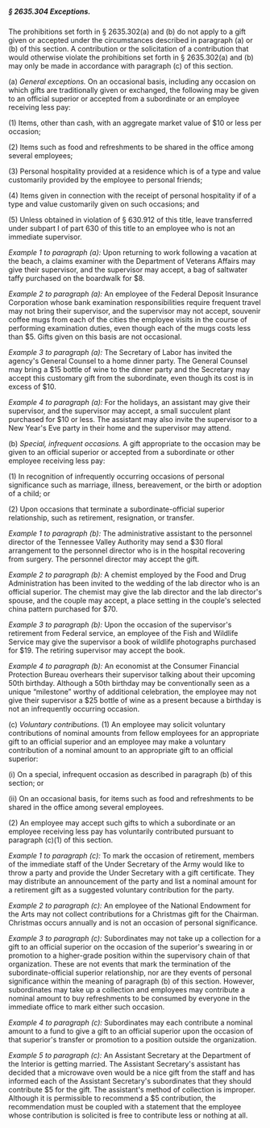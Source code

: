 ##### § 2635.304 Exceptions. #####

The prohibitions set forth in § 2635.302(a) and (b) do not apply to a gift given or accepted under the circumstances described in paragraph (a) or (b) of this section. A contribution or the solicitation of a contribution that would otherwise violate the prohibitions set forth in § 2635.302(a) and (b) may only be made in accordance with paragraph (c) of this section.

(a) *General exceptions.* On an occasional basis, including any occasion on which gifts are traditionally given or exchanged, the following may be given to an official superior or accepted from a subordinate or an employee receiving less pay:

(1) Items, other than cash, with an aggregate market value of $10 or less per occasion;

(2) Items such as food and refreshments to be shared in the office among several employees;

(3) Personal hospitality provided at a residence which is of a type and value customarily provided by the employee to personal friends;

(4) Items given in connection with the receipt of personal hospitality if of a type and value customarily given on such occasions; and

(5) Unless obtained in violation of § 630.912 of this title, leave transferred under subpart I of part 630 of this title to an employee who is not an immediate supervisor.

*Example 1 to paragraph (a):* Upon returning to work following a vacation at the beach, a claims examiner with the Department of Veterans Affairs may give their supervisor, and the supervisor may accept, a bag of saltwater taffy purchased on the boardwalk for $8.

*Example 2 to paragraph (a):* An employee of the Federal Deposit Insurance Corporation whose bank examination responsibilities require frequent travel may not bring their supervisor, and the supervisor may not accept, souvenir coffee mugs from each of the cities the employee visits in the course of performing examination duties, even though each of the mugs costs less than $5. Gifts given on this basis are not occasional.

*Example 3 to paragraph (a):* The Secretary of Labor has invited the agency's General Counsel to a home dinner party. The General Counsel may bring a $15 bottle of wine to the dinner party and the Secretary may accept this customary gift from the subordinate, even though its cost is in excess of $10.

*Example 4 to paragraph (a):* For the holidays, an assistant may give their supervisor, and the supervisor may accept, a small succulent plant purchased for $10 or less. The assistant may also invite the supervisor to a New Year's Eve party in their home and the supervisor may attend.

(b) *Special, infrequent occasions.* A gift appropriate to the occasion may be given to an official superior or accepted from a subordinate or other employee receiving less pay:

(1) In recognition of infrequently occurring occasions of personal significance such as marriage, illness, bereavement, or the birth or adoption of a child; or

(2) Upon occasions that terminate a subordinate-official superior relationship, such as retirement, resignation, or transfer.

*Example 1 to paragraph (b):* The administrative assistant to the personnel director of the Tennessee Valley Authority may send a $30 floral arrangement to the personnel director who is in the hospital recovering from surgery. The personnel director may accept the gift.

*Example 2 to paragraph (b):* A chemist employed by the Food and Drug Administration has been invited to the wedding of the lab director who is an official superior. The chemist may give the lab director and the lab director's spouse, and the couple may accept, a place setting in the couple's selected china pattern purchased for $70.

*Example 3 to paragraph (b):* Upon the occasion of the supervisor's retirement from Federal service, an employee of the Fish and Wildlife Service may give the supervisor a book of wildlife photographs purchased for $19. The retiring supervisor may accept the book.

*Example 4 to paragraph (b):* An economist at the Consumer Financial Protection Bureau overhears their supervisor talking about their upcoming 50th birthday. Although a 50th birthday may be conventionally seen as a unique “milestone” worthy of additional celebration, the employee may not give their supervisor a $25 bottle of wine as a present because a birthday is not an infrequently occurring occasion.

(c) *Voluntary contributions.* (1) An employee may solicit voluntary contributions of nominal amounts from fellow employees for an appropriate gift to an official superior and an employee may make a voluntary contribution of a nominal amount to an appropriate gift to an official superior:

(i) On a special, infrequent occasion as described in paragraph (b) of this section; or

(ii) On an occasional basis, for items such as food and refreshments to be shared in the office among several employees.

(2) An employee may accept such gifts to which a subordinate or an employee receiving less pay has voluntarily contributed pursuant to paragraph (c)(1) of this section.

*Example 1 to paragraph (c):* To mark the occasion of retirement, members of the immediate staff of the Under Secretary of the Army would like to throw a party and provide the Under Secretary with a gift certificate. They may distribute an announcement of the party and list a nominal amount for a retirement gift as a suggested voluntary contribution for the party.

*Example 2 to paragraph (c):* An employee of the National Endowment for the Arts may not collect contributions for a Christmas gift for the Chairman. Christmas occurs annually and is not an occasion of personal significance.

*Example 3 to paragraph (c):* Subordinates may not take up a collection for a gift to an official superior on the occasion of the superior's swearing in or promotion to a higher-grade position within the supervisory chain of that organization. These are not events that mark the termination of the subordinate-official superior relationship, nor are they events of personal significance within the meaning of paragraph (b) of this section. However, subordinates may take up a collection and employees may contribute a nominal amount to buy refreshments to be consumed by everyone in the immediate office to mark either such occasion.

*Example 4 to paragraph (c):* Subordinates may each contribute a nominal amount to a fund to give a gift to an official superior upon the occasion of that superior's transfer or promotion to a position outside the organization.

*Example 5 to paragraph (c):* An Assistant Secretary at the Department of the Interior is getting married. The Assistant Secretary's assistant has decided that a microwave oven would be a nice gift from the staff and has informed each of the Assistant Secretary's subordinates that they should contribute $5 for the gift. The assistant's method of collection is improper. Although it is permissible to recommend a $5 contribution, the recommendation must be coupled with a statement that the employee whose contribution is solicited is free to contribute less or nothing at all.